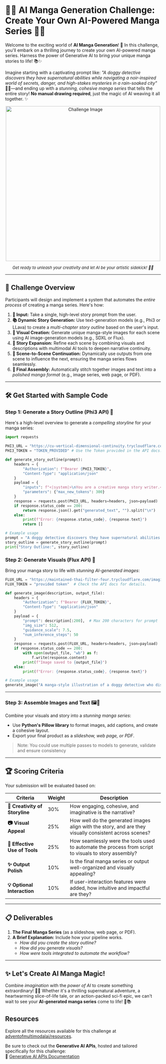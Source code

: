 # 🎨🤖 **AI Manga Generation Challenge: Create Your Own AI-Powered Manga Series** 🤖🎨

Welcome to the exciting world of **AI Manga Generation**! 🌟 In this challenge, you'll embark on a thrilling journey to create your own AI-powered manga series. Harness the power of Generative AI to bring your unique manga stories to life! 📚✨

Imagine starting with a captivating prompt like: *"A doggy detective discovers they have supernatural abilities while navigating a noir-inspired world of secrets, danger, and high-stakes mysteries in a rain-soaked city"* 🏫🔮—and ending up with a *stunning, cohesive manga series* that tells the entire story! **No manual drawing required**, just the magic of AI weaving it all together. ✨


<div align="center">
    <img src="https://github.com/user-attachments/assets/9147e5a9-b0c1-44d9-9328-ab682d8c4898" alt="Challenge Image" width="500">
    <p style="font-style: italic; font-size: small;">Get ready to unleash your creativity and let AI be your artistic sidekick! 🎨🤖<br>
</div>

---

## 🚀 **Challenge Overview**

Participants will design and implement a system that automates the *entire process* of creating a manga series. Here's how:

1. **📝 Input:** Take a single, high-level story prompt from the user.
2. **📚 Dynamic Story Generation:** Use text-generation models (e.g., Phi3 or LLava) to create a *multi-chapter story outline* based on the user's input.
3. **🎨 Visual Creation:** Generate unique manga-style images for each scene using AI image-generation models (e.g., SDXL or Flux).
4. **🌟 Story Expansion:** Refine each scene by combining visuals and descriptions with multimodal AI tools to deepen narrative continuity.
5. **🔗 Scene-to-Scene Continuation:** Dynamically use outputs from one scene to influence the next, ensuring the manga series flows seamlessly.
6. **📜 Final Assembly:** Automatically stitch together images and text into a *polished manga format* (e.g., image series, web page, or PDF).

---

## 🛠️ **Get Started with Sample Code**

### **Step 1: Generate a Story Outline (Phi3 API)** 📝
Here's a high-level overview to generate a *compelling storyline* for your manga series:
```python
import requests

PHI3_URL = "https://cu-vertical-dimensional-continuity.trycloudflare.com/phi3/generate"
PHI3_TOKEN = "TOKEN_PROVIDED" # Use the Token provided in the API docs: https://github.com/adventofmultimodalai/resources/blob/main/api.md#phi3-api-guide

def generate_story_outline(prompt):
    headers = {
        "Authorization": f"Bearer {PHI3_TOKEN}",
        "Content-Type": "application/json"
    }
    payload = {
        "inputs": f"<|system|>\nYou are a creative manga story writer.<|end|>\n<|user|>\n{prompt}<|end|>\n<|assistant|>",
        "parameters": {"max_new_tokens": 300}
    }
    response = requests.post(PHI3_URL, headers=headers, json=payload)
    if response.status_code == 200:
        return response.json().get("generated_text", "").split("\n")
    else:
        print(f"Error: {response.status_code}, {response.text}")
        return []

# Example usage
prompt = "A doggy detective discovers they have supernatural abilities while navigating a noir-inspired world of secrets, danger, and high-stakes mysteries in a rain-soaked city"
story_outline = generate_story_outline(prompt)
print("Story Outline:", story_outline)
```

### **Step 2: Generate Visuals (Flux API)** 🎨
Bring your manga story to life with *stunning AI-generated images*:
```python
FLUX_URL = "https://maintained-thai-filter-four.trycloudflare.com/imagine/generate"
FLUX_TOKEN = "provided token"  # Check the API docs for details.

def generate_image(description, output_file):
    headers = {
        "Authorization": f"Bearer {FLUX_TOKEN}",
        "Content-Type": "application/json"
    }
    payload = {
        "prompt": description[:200],  # Max 200 characters for prompt
        "img_size": 512,
        "guidance_scale": 7.5,
        "num_inference_steps": 50
    }
    response = requests.post(FLUX_URL, headers=headers, json=payload)
    if response.status_code == 200:
        with open(output_file, "wb") as f:
            f.write(response.content)
        print(f"Image saved to {output_file}")
    else:
        print(f"Error: {response.status_code}, {response.text}")

# Example usage
generate_image("A manga-style illustration of a doggy detective who discovers they have supernatural abilities while navigating a noir-inspired world of secrets.", "scene_1.png")
```

---

### **Step 3: Assemble Images and Text** 🖼️📜
Combine your visuals and story into a *stunning manga series*:
- Use **Python's Pillow library** to format images, add captions, and create a cohesive layout.
- Export your final product as a *slideshow, web page, or PDF*.

> Note: You could use multiple passes to models to generate, validate and ensure consistency

---

## 🏆 **Scoring Criteria**

Your submission will be evaluated based on:

| **Criteria**                | **Weight** | **Description**                                                                                       |
|-----------------------------|------------|-------------------------------------------------------------------------------------------------------|
| **🎨 Creativity of Storyline** | 30%        | How engaging, cohesive, and imaginative is the narrative?                                            |
| **📷 Visual Appeal**           | 25%        | How well do the generated images align with the story, and are they visually consistent across scenes?|
| **🤖 Effective Use of Tools**  | 25%        | How seamlessly were the tools used to automate the process from script to visuals to story assembly? |
| **✨ Output Polish**           | 10%        | Is the final manga series or output well-organized and visually appealing?                           |
| **💡 Optional Interaction**    | 10%        | If user-interaction features were added, how intuitive and impactful are they?                       |

---

## 📋 **Deliverables**

1. **The Final Manga Series** (as a slideshow, web page, or PDF).  
2. **A Brief Explanation:** Include how your pipeline works.  
   - *How did you create the story outline?*
   - *How did you generate visuals?*
   - *How were tools integrated to automate the workflow?*

---

## ✨ Let's Create AI Manga Magic!
Combine *imagination* with the *power of AI* to create something extraordinary! 🎨✨ Whether it's a thrilling supernatural adventure, a heartwarming slice-of-life tale, or an action-packed sci-fi epic, we can't wait to see your **AI-generated manga series** come to life! 🌟📚

## Resources

Explore all the resources available for this challenge at [adventofmultimodalai/resources](https://github.com/adventofmultimodalai/resources).  

Be sure to check out the **Generative AI APIs**, hosted and tailored specifically for this challenge:  
🔗 [Generative AI APIs Documentation](https://github.com/adventofmultimodalai/resources/blob/main/api.md)

